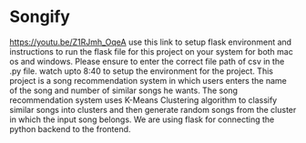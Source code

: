 # Songify

https://youtu.be/Z1RJmh_OqeA use this link to setup flask environment and instructions to run the flask file for this project on your system for both mac os and windows.
Please ensure to enter the correct file path of csv in the .py file.
watch upto 8:40 to setup the environment for the project.
This project is a song recommendation system in which users enters the name of the song and number of similar songs he wants. The song recommendation system uses K-Means Clustering algorithm to classify similar songs into clusters and then generate random songs from the cluster in which the input song belongs. We are using flask for connecting the python backend to the frontend.
